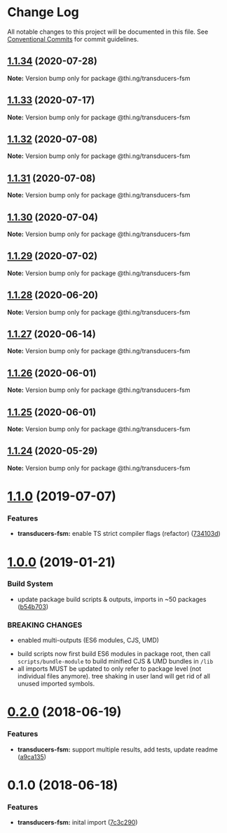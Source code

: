 # Change Log

All notable changes to this project will be documented in this file.
See [Conventional Commits](https://conventionalcommits.org) for commit guidelines.

## [1.1.34](https://github.com/thi-ng/umbrella/compare/@thi.ng/transducers-fsm@1.1.33...@thi.ng/transducers-fsm@1.1.34) (2020-07-28)

**Note:** Version bump only for package @thi.ng/transducers-fsm





## [1.1.33](https://github.com/thi-ng/umbrella/compare/@thi.ng/transducers-fsm@1.1.32...@thi.ng/transducers-fsm@1.1.33) (2020-07-17)

**Note:** Version bump only for package @thi.ng/transducers-fsm





## [1.1.32](https://github.com/thi-ng/umbrella/compare/@thi.ng/transducers-fsm@1.1.31...@thi.ng/transducers-fsm@1.1.32) (2020-07-08)

**Note:** Version bump only for package @thi.ng/transducers-fsm





## [1.1.31](https://github.com/thi-ng/umbrella/compare/@thi.ng/transducers-fsm@1.1.30...@thi.ng/transducers-fsm@1.1.31) (2020-07-08)

**Note:** Version bump only for package @thi.ng/transducers-fsm





## [1.1.30](https://github.com/thi-ng/umbrella/compare/@thi.ng/transducers-fsm@1.1.29...@thi.ng/transducers-fsm@1.1.30) (2020-07-04)

**Note:** Version bump only for package @thi.ng/transducers-fsm





## [1.1.29](https://github.com/thi-ng/umbrella/compare/@thi.ng/transducers-fsm@1.1.28...@thi.ng/transducers-fsm@1.1.29) (2020-07-02)

**Note:** Version bump only for package @thi.ng/transducers-fsm





## [1.1.28](https://github.com/thi-ng/umbrella/compare/@thi.ng/transducers-fsm@1.1.27...@thi.ng/transducers-fsm@1.1.28) (2020-06-20)

**Note:** Version bump only for package @thi.ng/transducers-fsm





## [1.1.27](https://github.com/thi-ng/umbrella/compare/@thi.ng/transducers-fsm@1.1.26...@thi.ng/transducers-fsm@1.1.27) (2020-06-14)

**Note:** Version bump only for package @thi.ng/transducers-fsm





## [1.1.26](https://github.com/thi-ng/umbrella/compare/@thi.ng/transducers-fsm@1.1.25...@thi.ng/transducers-fsm@1.1.26) (2020-06-01)

**Note:** Version bump only for package @thi.ng/transducers-fsm





## [1.1.25](https://github.com/thi-ng/umbrella/compare/@thi.ng/transducers-fsm@1.1.24...@thi.ng/transducers-fsm@1.1.25) (2020-06-01)

**Note:** Version bump only for package @thi.ng/transducers-fsm





## [1.1.24](https://github.com/thi-ng/umbrella/compare/@thi.ng/transducers-fsm@1.1.23...@thi.ng/transducers-fsm@1.1.24) (2020-05-29)

**Note:** Version bump only for package @thi.ng/transducers-fsm





# [1.1.0](https://github.com/thi-ng/umbrella/compare/@thi.ng/transducers-fsm@1.0.19...@thi.ng/transducers-fsm@1.1.0) (2019-07-07)

### Features

* **transducers-fsm:** enable TS strict compiler flags (refactor) ([734103d](https://github.com/thi-ng/umbrella/commit/734103d))

# [1.0.0](https://github.com/thi-ng/umbrella/compare/@thi.ng/transducers-fsm@0.2.36...@thi.ng/transducers-fsm@1.0.0) (2019-01-21)

### Build System

* update package build scripts & outputs, imports in ~50 packages ([b54b703](https://github.com/thi-ng/umbrella/commit/b54b703))

### BREAKING CHANGES

* enabled multi-outputs (ES6 modules, CJS, UMD)

- build scripts now first build ES6 modules in package root, then call
  `scripts/bundle-module` to build minified CJS & UMD bundles in `/lib`
- all imports MUST be updated to only refer to package level
  (not individual files anymore). tree shaking in user land will get rid of
  all unused imported symbols.

<a name="0.2.0"></a>
# [0.2.0](https://github.com/thi-ng/umbrella/compare/@thi.ng/transducers-fsm@0.1.0...@thi.ng/transducers-fsm@0.2.0) (2018-06-19)

### Features

* **transducers-fsm:** support multiple results, add tests, update readme ([a9ca135](https://github.com/thi-ng/umbrella/commit/a9ca135))

<a name="0.1.0"></a>
# 0.1.0 (2018-06-18)

### Features

* **transducers-fsm:** inital import ([7c3c290](https://github.com/thi-ng/umbrella/commit/7c3c290))
